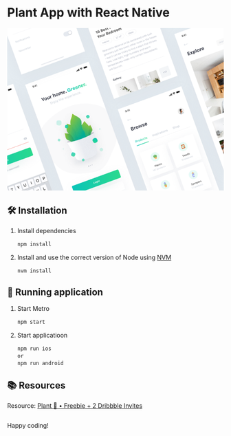# Plant App with React Native

![Plant Mobile App](/src/assets/cover.png 'Plant Mobile App')

## 🛠 Installation

1. Install dependencies

   ```sh
   npm install
   ```

2. Install and use the correct version of Node using [NVM](https://github.com/nvm-sh/nvm)

   ```sh
   nvm install
   ```

## 🚀 Running application

1. Start Metro

   ```sh
   npm start
   ```

2. Start applicatioon

   ```sh
   npm run ios
   or
   npm run android
   ```

## 📚 Resources

Resource: [Plant 🌿 • Freebie + 2 Dribbble Invites](https://dribbble.com/shots/4569970-Plant-Freebie-2-Dribbble-Invites/attachments/1033490/)

##

Happy coding!
